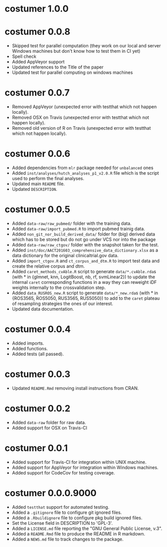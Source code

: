 # costumer 1.0.0

# costumer 0.0.8

* Skipped test for parallel computation (they work on our local and server
  Windows machines but don't know how to test them in CI yet)
* Spell check
* Added AppVeyor support
* Updated references to the Title of the paper
* Updated test for parallel computing on windows machines


# costumer 0.0.7

* Removed AppVeyor (unexpected error with testthat which not happen
  locally).
* Removed OSX on Travis (unexpected error with testthat which not happen
  locally).
* Removed old version of R on Travis (unexpected error with testthat which
  not happen locally).


# costumer 0.0.6

* Added dependencies from `mlr` package needed for `unbalanced` ones
* Added `inst/analyses/hutch_analyses_p1_v2.0.R` file which is the script 
    used to perform the final analyses.
* Updated main `README` file.
* Updated `DESCRIPTION`.


# costumer 0.0.5

* Added `data-raw/raw_pubmed/` folder with the training data.
* Added `data-raw/import_pubmed.R` to import pubmed trainig data.
* Added `non_git_nor_build_derived_data/` folder for (big) derived data
    which has to be stored but do not go under VCS nor into the package
* Added `data-raw/raw_ctgov/` folder with the snapshot taken for the test.
* Added `inst/doc/AACT201603_comprehensive_data_dictionary.xlsx` as a data
    dictionary for the original clinicaltrial.gov data.
* Added `import_ctgov.R` and `ct_corpus_and_dtm.R` to import test data and
    create the relative corpus and dtm.
* Added `caret_methods_cvAble.R` script to generate `data/*.cvAble.rda`s
    (with * in {glmnet, knn, LogitBoost, nb, rf, svmLinear2}) to update the
    internal `caret` corresponding functions in a way they can reweight iDF
    weights internally to the crossvalidation step.
* Added `data_RUSROS_new.R` script to generate `data/*_new.rda`s
    (with * in {ROS3565, ROS5050, RUS3565, RUS5050}) to add to the `caret`
    plateau of resampling strategies the ones of our interest.
* Updated data documentation.


# costumer 0.0.4

* Added imports.
* Added functions.
* Added tests (all passed).


# costumer 0.0.3

* Updated `README.Rmd` removing install instructions from CRAN.



# costumer 0.0.2

* Added `data-raw` folder for raw data.
* Added support for OSX on Travis-CI



# costumer 0.0.1

* Added support for Travis-CI for integration within UNIX machine.
* Added support for AppVeyor for integration within Windows machines.
* Added support for CodeCov for testing coverage.



# costumer 0.0.0.9000

* Added `testthat` support for automated testing.
* Added a `.gitignore` file to configure git ignored files.
* Added a `.Rbuildignore` file to configure pkg build ignored files.
* Set the License field in DESCRIPTION to 'GPL-3'.
* Added a `LICENSE.md` file reporting the "GNU General Public License, v.3".
* Added a `README.Rmd` file to produce the README in R markdown.
* Added a `NEWS.md` file to track changes to the package.
